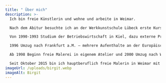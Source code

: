 ```yaml
---
title: " Über mich"
description: >-
  Ich bin freie Künstlerin und wohne und arbeite in Weimar.

  Nach dem Abitur besuchte ich an der Werkkunstschule Lübeck erste Kurse bei Detlef Moraht. Darauf hin nahm ich ein Innenarchitekturstudium an der Akademie der bildenden Künste in Stuttgart auf. Es folgte ein erster Auslandsaufenthalt in den USA, Los Angeles.

  Von 1990-1993 Studium der Betriebswirtschaft in Kiel, dazu externe Prüfung zur Bankkauffrau. Parallel dazu Teilnahme an weiteren Malkursen bei Detlef Moraht in Lübeck.

  1996 Umzug nach Frankfurt a.M. – mehrere Aufenthalte an der Europäischen Akademie für bildende Kunst e.V. in Trier im Rahmen der Sommerakademien: Zeichnen, abstrakte Malerei, Bildhauerei.

  Ab 1998 Beginn freie Malerei in eigenem Atelier und 2000 Umzug nach Weimar, Kurs im Hofatelier Niedergrunstedt und regelmäßige Kurse an der Mal- und Zeichenschule Weimar vorwiegend bei Roger Bonnard, Karsten Kunert und Peter Stechert.

  Seit Oktober 2015 bin ich hauptberuflich freie Malerin in Weimar mit eigenem Atelier.
imageUrl: /uploads/birgit.webp
imageAlt: Birgit
---
```

